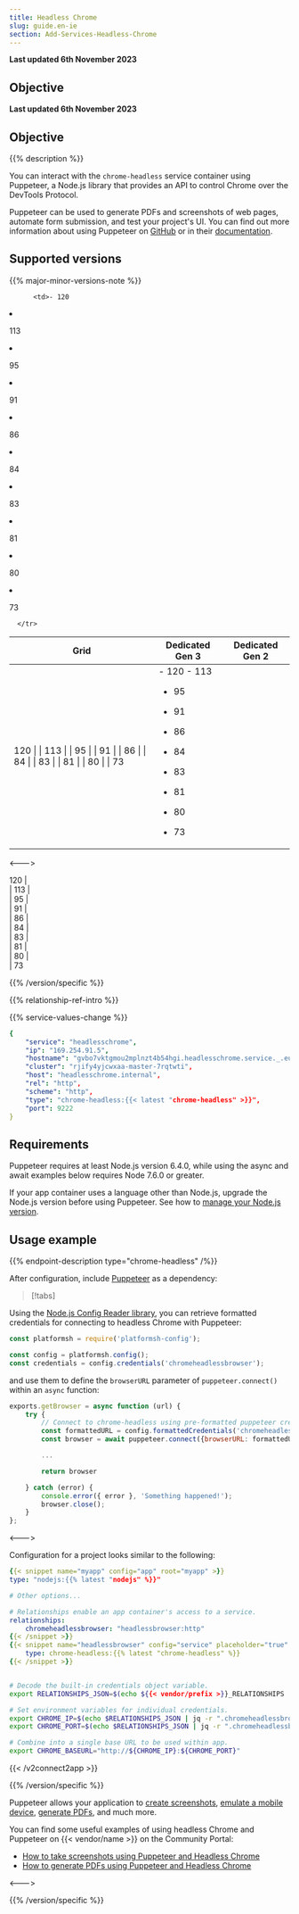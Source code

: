 ```yaml
---
title: Headless Chrome
slug: guide.en-ie
section: Add-Services-Headless-Chrome
---
```


**Last updated 6th November 2023**



## Objective  

**Last updated 6th November 2023**



## Objective  

{{% description %}}

You can interact with the `chrome-headless` service container using Puppeteer, a Node.js library that provides an API to control Chrome over the DevTools Protocol.

Puppeteer can be used to generate PDFs and screenshots of web pages, automate form submission, and test your project's UI. You can find out more information about using Puppeteer on [GitHub](https://github.com/GoogleChrome/puppeteer) or in their [documentation](https://pptr.dev/).

## Supported versions

{{% major-minor-versions-note %}}


<!-- API Version 1 -->

<table>
    <thead>
        <tr>
            <th>Grid</th>
            <th>Dedicated Gen 3</th>
            <th>Dedicated Gen 2</th>
        </tr>
    </thead>
    <tbody>
        <tr>
            <td>120 |  
|  113 |  
|  95 |  
|  91 |  
|  86 |  
|  84 |  
|  83 |  
|  81 |  
|  80 |  
|  73</td>
            <td>- 120  
- 113  

- 95  

- 91  

- 86  

- 84  

- 83  

- 81  

- 80  

- 73</td>

            <td>- 120  
- 113  

- 95  

- 91  

- 86  

- 84  

- 83  

- 81  

- 80  

- 73</thd>

        </tr>
    </tbody>
</table>

<--->
<!-- API Version 2 -->

120 |  
|  113 |  
|  95 |  
|  91 |  
|  86 |  
|  84 |  
|  83 |  
|  81 |  
|  80 |  
|  73

{{% /version/specific %}}

{{% relationship-ref-intro %}}

{{% service-values-change %}}

```yaml
{
    "service": "headlesschrome",
    "ip": "169.254.91.5",
    "hostname": "gvbo7vktgmou2mplnzt4b54hgi.headlesschrome.service._.eu-3.{{< vendor/urlraw "hostname" >}}",
    "cluster": "rjify4yjcwxaa-master-7rqtwti",
    "host": "headlesschrome.internal",
    "rel": "http",
    "scheme": "http",
    "type": "chrome-headless:{{< latest "chrome-headless" >}}",
    "port": 9222
}
```

## Requirements

Puppeteer requires at least Node.js version 6.4.0, while using the async and await examples below requires Node 7.6.0 or greater.

If your app container uses a language other than Node.js, upgrade the Node.js version before using Puppeteer.
See how to [manage your Node.js version](../languages/nodejs/node-version.md).

## Usage example

{{% endpoint-description type="chrome-headless" /%}}

After configuration, include [Puppeteer](https://www.npmjs.com/package/puppeteer) as a dependency:

> [!tabs]      


<!-- API Version 1 -->

Using the [Node.js Config Reader library](../development/variables/use-variables.md#access-variables-in-your-app), you can retrieve formatted credentials for connecting to headless Chrome with Puppeteer:

```js
const platformsh = require('platformsh-config');

const config = platformsh.config();
const credentials = config.credentials('chromeheadlessbrowser');
```

and use them to define the `browserURL` parameter of `puppeteer.connect()` within an `async` function:

```js
exports.getBrowser = async function (url) {
    try {
        // Connect to chrome-headless using pre-formatted puppeteer credentials
        const formattedURL = config.formattedCredentials('chromeheadlessbrowser', 'puppeteer');
        const browser = await puppeteer.connect({browserURL: formattedURL});

        ...

        return browser

    } catch (error) {
        console.error({ error }, 'Something happened!');
        browser.close();
    }
};
```

<--->
<!-- API Version 2 -->

Configuration for a project looks similar to the following:

```yaml {configFile="app"}
{{< snippet name="myapp" config="app" root="myapp" >}}
type: "nodejs:{{% latest "nodejs" %}}"

# Other options...

# Relationships enable an app container's access to a service.
relationships:
    chromeheadlessbrowser: "headlessbrowser:http"
{{< /snippet >}}
{{< snippet name="headlessbrowser" config="service" placeholder="true" >}}
    type: chrome-headless:{{% latest "chrome-headless" %}}
{{< /snippet >}}
```

```json  

```  

```bash {location="myapp/.environment"}
# Decode the built-in credentials object variable.
export RELATIONSHIPS_JSON=$(echo ${{< vendor/prefix >}}_RELATIONSHIPS | base64 --decode)

# Set environment variables for individual credentials.
export CHROME_IP=$(echo $RELATIONSHIPS_JSON | jq -r ".chromeheadlessbrowser[0].ip")
export CHROME_PORT=$(echo $RELATIONSHIPS_JSON | jq -r ".chromeheadlessbrowser[0].port")

# Combine into a single base URL to be used within app.
export CHROME_BASEURL="http://${CHROME_IP}:${CHROME_PORT}"
```

{{< /v2connect2app >}}

{{% /version/specific %}}

Puppeteer allows your application to [create screenshots](https://pptr.dev/#?product=Puppeteer&version=v13.0.1&show=api-pagescreenshotoptions), [emulate a mobile device](https://pptr.dev/#?product=Puppeteer&version=v13.0.1&show=api-pageemulateoptions), [generate PDFs](https://pptr.dev/#?product=Puppeteer&version=v13.0.1&show=api-pagepdfoptions), and much more.


<!-- API Version 1 -->

You can find some useful examples of using headless Chrome and Puppeteer on {{< vendor/name >}} on the Community Portal:

* [How to take screenshots using Puppeteer and Headless Chrome](https://community.platform.sh/t/how-to-take-screenshots-using-puppeteer-and-headless-chrome/305)
* [How to generate PDFs using Puppeteer and Headless Chrome](https://community.platform.sh/t/how-to-generate-pdfs-using-puppeteer-and-headless-chrome/306)


<--->
<!-- API Version 2 -->

{{% /version/specific %}}
